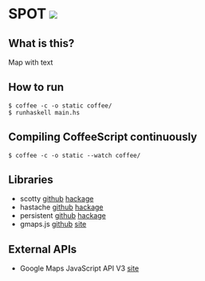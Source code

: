 # SPOT [<img src="https://secure.travis-ci.org/fujimura/spot.png"/>](http://travis-ci.org/fujimura/spot)

## What is this?
Map with text

## How to run

    $ coffee -c -o static coffee/
    $ runhaskell main.hs

## Compiling CoffeeScript continuously

    $ coffee -c -o static --watch coffee/

## Libraries
* scotty [github](https://github.com/xich/scotty) [hackage](http://hackage.haskell.org/package/scotty)
* hastache [github](https://github.com/lymar/hastache) [hackage](http://hackage.haskell.org/package/hastache)
* persistent [github](https://github.com/yesodweb/persistent) [hackage](http://hackage.haskell.org/package/persistent)
* gmaps.js [github](https://github.com/hpneo/gmaps) [site](http://hpneo.github.com/gmaps/)

## External APIs
* Google Maps JavaScript API V3 [site](https://developers.google.com/maps/documentation/javascript/?hl=ja)
